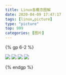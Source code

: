```yaml
---
title: Linux各概念图解
date: 2020-04-09 17:47:17
tags: [linux,picture]
type: "picture"
top: 999
categories: [图片]
---
```


{% gp 6-2 %}

![](https://ws2.sinaimg.cn/large/006tKfTcly1fgwkar71t8j30ku0afafv.jpg)
![](https://ws2.sinaimg.cn/large/006tKfTcly1fgwkay9e5rj30xc0go4qp.jpg)
![](https://ws2.sinaimg.cn/large/006tKfTcly1fgwkamqiubj30xc0go7wh.jpg)
![](https://ws1.sinaimg.cn/large/006tKfTcly1fgwkahupw2j31hc0s7wm7.jpg)




{% endgp %}

